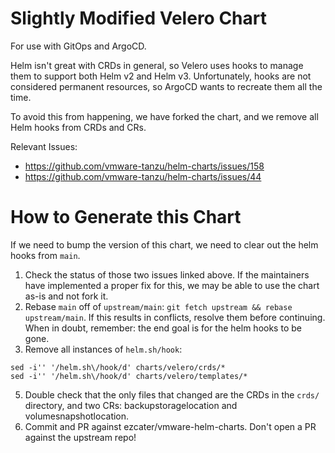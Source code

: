 # Slightly Modified Velero Chart

For use with GitOps and ArgoCD.

Helm isn't great with CRDs in general, so Velero uses hooks to manage them to support both Helm v2 and Helm v3. Unfortunately, hooks are not considered permanent resources, so ArgoCD wants to recreate them all the time.

To avoid this from happening, we have forked the chart, and we remove all Helm hooks from CRDs and CRs.

Relevant Issues:

- https://github.com/vmware-tanzu/helm-charts/issues/158
- https://github.com/vmware-tanzu/helm-charts/issues/44

# How to Generate this Chart

If we need to bump the version of this chart, we need to clear out the helm hooks from `main`.

1. Check the status of those two issues linked above. If the maintainers have implemented a proper fix for this, we may be able to use the chart as-is and not fork it.
2. Rebase `main` off of `upstream/main`: `git fetch upstream && rebase upstream/main`. If this results in conflicts, resolve them before continuing. When in doubt, remember: the end goal is for the helm hooks to be gone.
3. Remove all instances of `helm.sh/hook`:

```
sed -i'' '/helm.sh\/hook/d' charts/velero/crds/*
sed -i'' '/helm.sh\/hook/d' charts/velero/templates/*
```

5. Double check that the only files that changed are the CRDs in the `crds/` directory, and two CRs: backupstoragelocation and volumesnapshotlocation.
6. Commit and PR against ezcater/vmware-helm-charts. Don't open a PR against the upstream repo!
